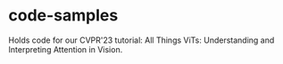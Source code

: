 # code-samples
Holds code for our CVPR'23 tutorial: All Things ViTs: Understanding and Interpreting Attention in Vision.
